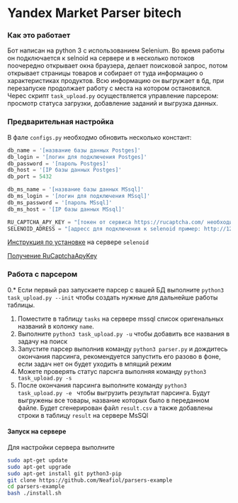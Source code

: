 Yandex Market Parser bitech
====================


### Как это работает
Бот написан на python 3 с использованием Selenium. Во время работы он подключается к selnoid на сервере и в несколько потоков поочередно открывает окна браузера, делает поисковой запрос, потом открывает страницы товаров и собирает от туда информацию о характеристиках продуктов. Всю информацию он выгружает в бд, при перезапуске продолжает работу с места на котором остановился. Черес скрипт `task_upload.py` осуществляется управление парсером: просмотр статуса загрузки, добавление заданий и выгрузка данных. 

### Предварительная настройка
В фале `configs.py` необходмо обновить несколько констант:
```python
db_name = '[название базы данных Postges]'
db_login = '[логин для подключения Postges]'
db_password = '[пароль Postges]'
db_host = '[IP базы данных Postges]'
db_port = 5432

db_ms_name = '[название базы данных MSsql]'
db_ms_login = '[логин для подключения MSsql]'
db_ms_password = '[пароль MSsql]'
db_ms_host = '[IP базы данных MSsql]'

RU_CAPTCHA_APY_KEY = "[токен от сервиса https://rucaptcha.com/ необходимый для прохода капчей на сайте]"
SELENOID_ADRESS = "[адресс для подключения к selenoid пример: http://127.0.0.1:4444/wd/hub]"
```
[Инструкция по установке](https://4te.me/post/selenium-docker/) на сервере `selenoid`

[Получение RuCaptchaApyKey](https://rucaptcha.com/auth/register)

### Работа с парсером
0.* Если первый раз запускаете парсер с вашей БД выполните `python3 task_upload.py --init` чтобы создать нужные для дальнейше работы таблицы.
1. Поместите в таблицу `tasks` на сервере mssql список оригенальных названий в колонку `name`.
2. Выполните `python3 task_upload.py -u` чтобы добавить все названия в задачу на поиск 
3. Запустите парсер выполнив команду `python3 parser.py` и дождитесь окончания парсинга, рекомендуется запустить его разово в фоне, если задач нет он будет уходить в мпящий режим
4. Можете проверять статус парснга выполняя команду `python3 task_upload.py -s `
5. После окончания парсинга выполните команду `python3 task_upload.py -e ` чтобы выгрузить результат парсинга. Будут выгружены все товары, название которых было в переданном файле. Будет сгенерирован файл `result.csv` а также добавлены строки в таблицу `result` на сервере MsSQl


#### Запуск на сервере 
Для настройки сервера выполните

```bash
sudo apt-get update
sudo apt-get upgrade
sudo apt-get install git python3-pip
git clone https://github.com/Neafiol/parsers-example
cd parsers-example
bash ./install.sh
```
